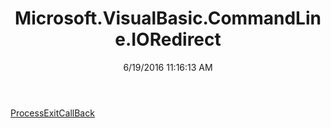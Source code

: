 ﻿---
title: Microsoft.VisualBasic.CommandLine.IORedirect
date: 6/19/2016 11:16:13 AM
---

[ProcessExitCallBack](T-Microsoft.VisualBasic.CommandLine.IORedirect.ProcessExitCallBack.html)
